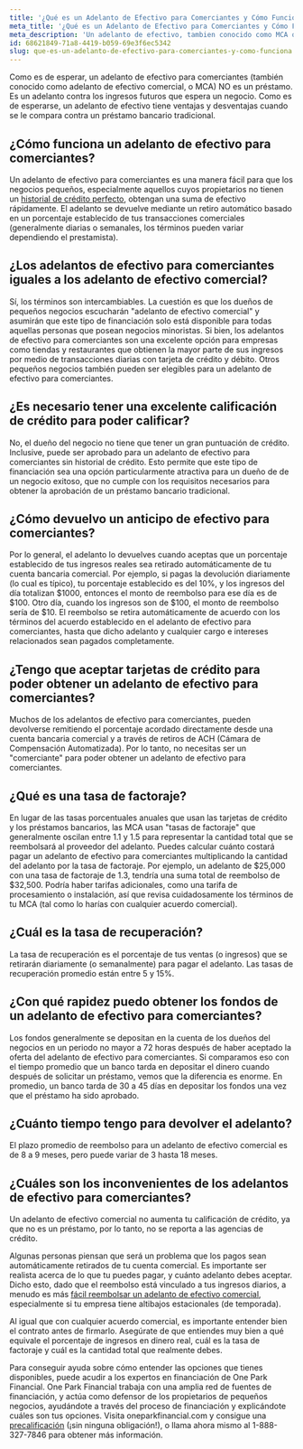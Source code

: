 ```yaml
---
title: '¿Qué es un Adelanto de Efectivo para Comerciantes y Cómo Funciona?'
meta_title: '¿Qué es un Adelanto de Efectivo para Comerciantes y Cómo Funciona?'
meta_description: 'Un adelanto de efectivo, tambien conocido como MCA o "Merchant Cash Advance", es una manera facil y rapida de obtener financiamiento para tu negocio; especialmente si tu score de credito no es el mejor. Visitanos para saber mas.'
id: 68621849-71a8-4419-b059-69e3f6ec5342
slug: que-es-un-adelanto-de-efectivo-para-comerciantes-y-como-funciona
---
```

<p>Como es de esperar, un adelanto de efectivo para comerciantes (tambi&eacute;n conocido como adelanto de efectivo comercial, o MCA) NO es un pr&eacute;stamo. Es un adelanto contra los ingresos futuros que espera un negocio. Como es de esperarse, un adelanto de efectivo tiene ventajas y desventajas cuando se le compara contra un pr&eacute;stamo bancario tradicional.&nbsp;</p>

<h2>&iquest;C&oacute;mo funciona un adelanto de efectivo para comerciantes?</h2>

<p>Un adelanto de efectivo para comerciantes es una manera f&aacute;cil para que los negocios peque&ntilde;os, especialmente aquellos cuyos propietarios no tienen un <a href="https://www.oneparkfinancial.com/es/como-trabaja">historial de cr&eacute;dito perfecto</a>, obtengan una suma de efectivo r&aacute;pidamente. El adelanto se devuelve mediante un retiro autom&aacute;tico basado en un porcentaje establecido de tus transacciones comerciales (generalmente diarias o semanales, los t&eacute;rminos pueden variar dependiendo el prestamista).&nbsp;</p>

<h2>&iquest;Los adelantos de efectivo para comerciantes iguales a los adelanto de efectivo comercial?</h2>

<p>S&iacute;, los t&eacute;rminos son intercambiables. La cuesti&oacute;n es que los due&ntilde;os de peque&ntilde;os negocios escuchar&aacute;n "adelanto de efectivo comercial" y asumir&aacute;n que este tipo de financiaci&oacute;n solo est&aacute; disponible para todas aquellas personas que posean negocios minoristas. Si bien, los adelantos de efectivo para comerciantes son una excelente opci&oacute;n para empresas como tiendas y restaurantes que obtienen la mayor parte de sus ingresos por medio de transacciones diarias con tarjeta de cr&eacute;dito y d&eacute;bito. Otros peque&ntilde;os negocios tambi&eacute;n pueden ser elegibles para un adelanto de efectivo para comerciantes.&nbsp;</p>

<h2>&iquest;Es necesario tener una excelente calificaci&oacute;n de cr&eacute;dito para poder calificar?</h2>

<p>No, el due&ntilde;o del negocio no tiene que tener un gran puntuaci&oacute;n de cr&eacute;dito. Inclusive, puede ser aprobado para un adelanto de efectivo para comerciantes sin historial de cr&eacute;dito. Esto permite que este tipo de financiaci&oacute;n sea una opci&oacute;n particularmente atractiva para un due&ntilde;o de de un negocio exitoso, que no cumple con los requisitos necesarios para obtener la aprobaci&oacute;n de un pr&eacute;stamo bancario tradicional.</p>

<h2>&iquest;C&oacute;mo devuelvo un anticipo de efectivo para comerciantes?</h2>

<p>Por lo general, el adelanto lo devuelves cuando aceptas que un porcentaje establecido de tus ingresos reales sea retirado autom&aacute;ticamente de tu cuenta bancaria comercial. Por ejemplo, si pagas la devoluci&oacute;n diariamente (lo cual es t&iacute;pico), tu porcentaje establecido es del 10%, y los ingresos del d&iacute;a totalizan $1000, entonces el monto de reembolso para ese d&iacute;a es de $100. Otro d&iacute;a, cuando los ingresos son de $100, el monto de reembolso ser&iacute;a de $10. El reembolso se retira autom&aacute;ticamente de acuerdo con los t&eacute;rminos del acuerdo establecido en el adelanto de efectivo para comerciantes, hasta que dicho adelanto y cualquier cargo e intereses relacionados sean pagados completamente.&nbsp;</p>

<h2>&iquest;Tengo que aceptar tarjetas de cr&eacute;dito para poder obtener un adelanto de efectivo para comerciantes?</h2>

<p>Muchos de los adelantos de efectivo para comerciantes, pueden devolverse remitiendo el porcentaje acordado directamente desde una cuenta bancaria comercial y a trav&eacute;s de retiros de ACH (C&aacute;mara de Compensaci&oacute;n Automatizada). Por lo tanto, no necesitas ser un "comerciante" para poder obtener un adelanto de efectivo para comerciantes.</p>

<h2>&iquest;Qu&eacute; es una tasa de factoraje?</h2>

<p>En lugar de las tasas porcentuales anuales que usan las tarjetas de cr&eacute;dito y los pr&eacute;stamos bancarios, las MCA usan "tasas de factoraje" que generalmente oscilan entre 1.1 y 1.5 para representar la cantidad total que se reembolsar&aacute; al proveedor del adelanto. Puedes calcular cu&aacute;nto costar&aacute; pagar un adelanto de efectivo para comerciantes multiplicando la cantidad del adelanto por la tasa de factoraje. Por ejemplo, un adelanto de $25,000 con una tasa de factoraje de 1.3, tendr&iacute;a una suma total de reembolso de $32,500. Podr&iacute;a haber tarifas adicionales, como una tarifa de procesamiento o instalaci&oacute;n, as&iacute; que revisa cuidadosamente los t&eacute;rminos de tu MCA (tal como lo har&iacute;as con cualquier acuerdo comercial).</p>

<h2>&iquest;Cu&aacute;l es la tasa de recuperaci&oacute;n?</h2>

<p>La tasa de recuperaci&oacute;n es el porcentaje de tus ventas (o ingresos) que se retirar&aacute;n diariamente (o semanalmente) para pagar el adelanto. Las tasas de recuperaci&oacute;n promedio est&aacute;n entre 5 y 15%.</p>

<h2>&iquest;Con qu&eacute; rapidez puedo obtener los fondos de un adelanto de efectivo para comerciantes?</h2>

<p>Los fondos generalmente se depositan en la cuenta de los due&ntilde;os del negocios en un periodo no mayor a 72 horas despu&eacute;s de haber aceptado la oferta del adelanto de efectivo para comerciantes. Si comparamos eso con el tiempo promedio que un banco tarda en depositar el dinero cuando despu&eacute;s de solicitar un pr&eacute;stamo, vemos que la diferencia es enorme. En promedio, un banco tarda de 30 a 45 d&iacute;as en depositar los fondos una vez que el pr&eacute;stamo ha sido aprobado.&nbsp;</p>

<h2>&iquest;Cu&aacute;nto tiempo tengo para devolver el adelanto?</h2>

<p>El plazo promedio de reembolso para un adelanto de efectivo comercial es de 8 a 9 meses, pero puede variar de 3 hasta 18 meses.</p>

<h2>&iquest;Cu&aacute;les son los inconvenientes de los adelantos de efectivo para comerciantes?</h2>

<p>Un adelanto de efectivo comercial no aumenta tu calificaci&oacute;n de cr&eacute;dito, ya que no es un pr&eacute;stamo, por lo tanto, no se reporta a las agencias de cr&eacute;dito.&nbsp;</p>

<p>Algunas personas piensan que ser&aacute; un problema que los pagos sean autom&aacute;ticamente retirados de tu cuenta comercial. Es importante ser realista acerca de lo que tu puedes pagar, y cu&aacute;nto adelanto debes aceptar. Dicho esto, dado que el reembolso est&aacute; vinculado a tus ingresos diarios, a menudo es m&aacute;s <a href="https://www.oneparkfinancial.com/es/articulos/como-funciona-la-consolidad-de-deudas">f&aacute;cil reembolsar un adelanto de efectivo comercial</a>, especialmente si tu empresa tiene altibajos estacionales (de temporada).&nbsp;</p>

<p>Al igual que con cualquier acuerdo comercial, es importante entender bien el contrato antes de firmarlo. Aseg&uacute;rate de que entiendes muy bien a qu&eacute; equivale el porcentaje de ingresos en dinero real, cu&aacute;l es la tasa de factoraje y cu&aacute;l es la cantidad total que realmente debes.&nbsp;</p>

<p>Para conseguir ayuda sobre c&oacute;mo entender las opciones que tienes disponibles, puede acudir a los expertos en financiaci&oacute;n de One Park Financial. One Park Financial trabaja con una amplia red de fuentes de financiaci&oacute;n, y act&uacute;a como defensor de los propietarios de peque&ntilde;os negocios, ayud&aacute;ndote a trav&eacute;s del proceso de financiaci&oacute;n y explic&aacute;ndote cu&aacute;les son tus opciones. Visita oneparkfinancial.com y consigue una <a href="https://www.oneparkfinancial.com/es/preaprob">precalificaci&oacute;n</a> (&iexcl;sin ninguna obligaci&oacute;n!), o llama ahora mismo al 1-888-327-7846 para obtener m&aacute;s informaci&oacute;n.</p>